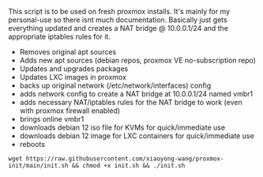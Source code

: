 This script is to be used on fresh proxmox installs. It's mainly for my personal-use so there isnt much documentation. Basically just gets everything updated and creates a NAT bridge @ 10.0.0.1/24 and the appropriate iptables rules for it.

- Removes original apt sources
- Adds new apt sources (debian repos, proxmox VE no-subscription repo)
- Updates and upgrades packages
- Updates LXC images in proxmox
- backs up original network (/etc/network/interfaces) config
- adds network config to create a NAT bridge at 10.0.0.1/24 named vmbr1
- adds necessary NAT/iptables rules for the NAT bridge to work (even with proxmox firewall enabled)
- brings online vmbr1
- downloads debian 12 iso file for KVMs for quick/immediate use
- downloads debian 12 image for LXC containers for quick/immediate use
- reboots

```
wget https://raw.githubusercontent.com/xiaoyong-wang/proxmox-init/main/init.sh && chmod +x init.sh && ./init.sh
```

